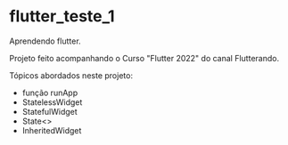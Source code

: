 # flutter_teste_1

Aprendendo flutter.

Projeto feito acompanhando o Curso "Flutter 2022" do canal Flutterando.

Tópicos abordados neste projeto:

- função runApp
- StatelessWidget
- StatefulWidget
- State<>
- InheritedWidget